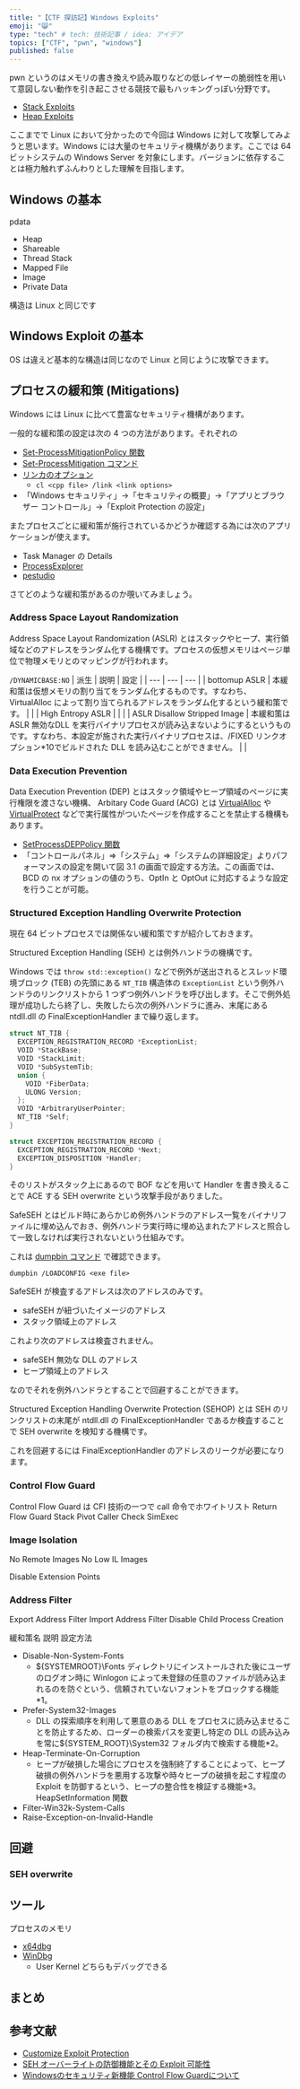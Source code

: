 ```yaml
---
title: "【CTF 探訪記】Windows Exploits"
emoji: "😸"
type: "tech" # tech: 技術記事 / idea: アイデア
topics: ["CTF", "pwn", "windows"]
published: false
---
```


pwn というのはメモリの書き換えや読み取りなどの低レイヤーの脆弱性を用いて意図しない動作を引き起こさせる競技で最もハッキングっぽい分野です。

- [Stack Exploits](https://zenn.dev/anko/articles/ctf-stack-exploits)
- [Heap Exploits](https://zenn.dev/anko/articles/ctf-heap-exploits)

ここまでで Linux において分かったので今回は Windows に対して攻撃してみようと思います。Windows には大量のセキュリティ機構があります。ここでは 64 ビットシステムの Windows Server を対象にします。バージョンに依存することは極力触れずふんわりとした理解を目指します。

## Windows の基本
pdata

- Heap
- Shareable
- Thread Stack
- Mapped File
- Image
- Private Data

構造は Linux と同じです

## Windows Exploit の基本
OS は違えど基本的な構造は同じなので Linux と同じように攻撃できます。

## プロセスの緩和策 (Mitigations)

Windows には Linux に比べて豊富なセキュリティ機構があります。

一般的な緩和策の設定は次の 4 つの方法があります。それぞれの

- [Set-ProcessMitigationPolicy 関数](https://learn.microsoft.com/ja-jp/windows/win32/api/processthreadsapi/nf-processthreadsapi-setprocessmitigationpolicy)
- [Set-ProcessMitigation コマンド](https://learn.microsoft.com/en-us/powershell/module/processmitigations/set-processmitigation)
- [リンカのオプション](https://learn.microsoft.com/ja-jp/cpp/build/reference/linker-options)
  - `cl <cpp file> /link <link options>`
- 「Windows セキュリティ」→「セキュリティの概要」→「アプリとブラウザー コントロール」→「Exploit Protection の設定」

またプロセスごとに緩和策が施行されているかどうか確認する為には次のアプリケーションが使えます。

- Task Manager の Details
- [ProcessExplorer](https://learn.microsoft.com/ja-jp/sysinternals/downloads/process-explorer)
- [pestudio](https://www.winitor.com/)

さてどのような緩和策があるのか覗いてみましょう。

### Address Space Layout Randomization
Address Space Layout Randomization (ASLR) とはスタックやヒープ、実行領域などのアドレスをランダム化する機構です。プロセスの仮想メモリはページ単位で物理メモリとのマッピングが行われます。

`/DYNAMICBASE:NO`
| 派生 | 説明 | 設定 |
| --- | --- | --- |
| bottomup ASLR | 本緩和策は仮想メモリの割り当てをランダム化するものです。すなわち、VirtualAlloc によって割り当てられるアドレスをランダム化するという緩和策です。 |  |
| High Entropy ASLR | | |
| ASLR Disallow Stripped Image | 本緩和策は ASLR 無効なDLL を実行バイナリプロセスが読み込まないようにするというものです。すなわち、本設定が施された実行バイナリプロセスは、/FIXED リンクオプション*10でビルドされた DLL を読み込むことができません。 | |


### Data Execution Prevention
Data Execution Prevention (DEP) とはスタック領域やヒープ領域のページに実行権限を渡さない機構、 Arbitary Code Guard (ACG) とは [VirtualAlloc](https://learn.microsoft.com/ja-jp/windows/win32/api/memoryapi/nf-memoryapi-virtualalloc) や [VirtualProtect](https://learn.microsoft.com/ja-jp/windows/win32/api/memoryapi/nf-memoryapi-virtualalloc) などで実行属性がついたページを作成することを禁止する機構もあります。

- [SetProcessDEPPolicy 関数](https://learn.microsoft.com/ja-jp/windows/win32/api/winbase/nf-winbase-setprocessdeppolicy)
- 「コントロールパネル」=>「システム」=>「システムの詳細設定」よりパフォーマンスの設定を開いて図 3.1 の画面で設定する方法。この画面では、BCD の nx オプションの値のうち、OptIn と OptOut に対応するような設定を行うことが可能。

### Structured Exception Handling Overwrite Protection
現在 64 ビットプロセスでは関係ない緩和策ですが紹介しておきます。

Structured Exception Handling (SEH) とは例外ハンドラの機構です。

Windows では `throw std::exception()` などで例外が送出されるとスレッド環境ブロック (TEB) の先頭にある `NT_TIB` 構造体の `ExceptionList` という例外ハンドラのリンクリストから 1 つずつ例外ハンドラを呼び出します。そこで例外処理が成功したら終了し、失敗したら次の例外ハンドラに進み、末尾にある ntdll.dll の FinalExceptionHandler まで繰り返します。

```c
struct NT_TIB {
  EXCEPTION_REGISTRATION_RECORD *ExceptionList;
  VOID *StackBase;
  VOID *StackLimit;
  VOID *SubSystemTib;
  union {
    VOID *FiberData;
    ULONG Version;
  };
  VOID *ArbitraryUserPointer;
  NT_TIB *Self;
}

struct EXCEPTION_REGISTRATION_RECORD {
  EXCEPTION_REGISTRATION_RECORD *Next;
  EXCEPTION_DISPOSITION *Handler;
}
```

そのリストがスタック上にあるので BOF などを用いて Handler を書き換えることで ACE する SEH overwrite という攻撃手段がありました。

SafeSEH とはビルド時にあらかじめ例外ハンドラのアドレス一覧をバイナリファイルに埋め込んでおき、例外ハンドラ実行時に埋め込まれたアドレスと照合して一致しなければ実行されないという仕組みです。

これは [dumpbin コマンド](https://learn.microsoft.com/ja-jp/cpp/build/reference/dumpbin-reference) で確認できます。

```
dumpbin /LOADCONFIG <exe file>
```

SafeSEH が検査するアドレスは次のアドレスのみです。

- safeSEH が紐づいたイメージのアドレス
- スタック領域上のアドレス

これより次のアドレスは検査されません。

- safeSEH 無効な DLL のアドレス
- ヒープ領域上のアドレス

なのでそれを例外ハンドラとすることで回避することができます。

Structured Exception Handling Overwrite Protection (SEHOP) とは SEH のリンクリストの末尾が ntdll.dll の FinalExceptionHandler であるか検査することで SEH overwrite を検知する機構です。

これを回避するには FinalExceptionHandler のアドレスのリークが必要になります。

### Control Flow Guard
Control Flow Guard は CFI 技術の一つで call 命令でホワイトリスト
Return Flow Guard
Stack Pivot
Caller Check
SimExec

### Image Isolation
No Remote Images
No Low IL Images

Disable Extension Points

### Address Filter
Export Address Filter
Import Address Filter
Disable Child Process Creation

緩和策名 説明 設定方法
- Disable-Non-System-Fonts
  - ${SYSTEMROOT}\Fonts ディレクトリにインストールされた後にユーザのログオン時に Winlogon によって未登録の任意のファイルが読み込まれるのを防ぐという、信頼されていないフォントをブロックする機能*1。
- Prefer-System32-Images
  - DLL の探索順序を利用して悪意のある DLL をプロセスに読み込ませることを防止するため、ローダーの検索パスを変更し特定の DLL の読み込みを常に${SYSTEM_ROOT}\System32 フォルダ内で検索する機能*2。
- Heap-Terminate-On-Corruption
  - ヒープが破損した場合にプロセスを強制終了することによって、ヒープ破損の例外ハンドラを悪用する攻撃や時々ヒープの破損を起こす程度の Exploit を防御するという、ヒープの整合性を検証する機能*3。HeapSetInformation 関数
- Filter-Win32k-System-Calls
- Raise-Exception-on-Invalid-Handle

## 回避
### SEH overwrite

## ツール
プロセスのメモリ

- [x64dbg](https://x64dbg.com/)
- [WinDbg](https://learn.microsoft.com/ja-jp/windows-hardware/drivers/debugger/debugger-download-tools)
  - User Kernel どちらもデバッグできる

## まとめ

## 参考文献
- [Customize Exploit Protection](https://learn.microsoft.com/en-us/microsoft-365/security/defender-endpoint/customize-exploit-protection)
- [SEH オーバーライトの防御機能とその Exploit 可能性](https://www.ffri.jp/assets/files/research/research_papers/SEH_Overwrite.pdf)
- [Windowsのセキュリティ新機能 Control Flow Guardについて](https://www.ffri.jp/assets/files/monthly_research/MR201412_Control_Flow_Guard_JPN.pdf)